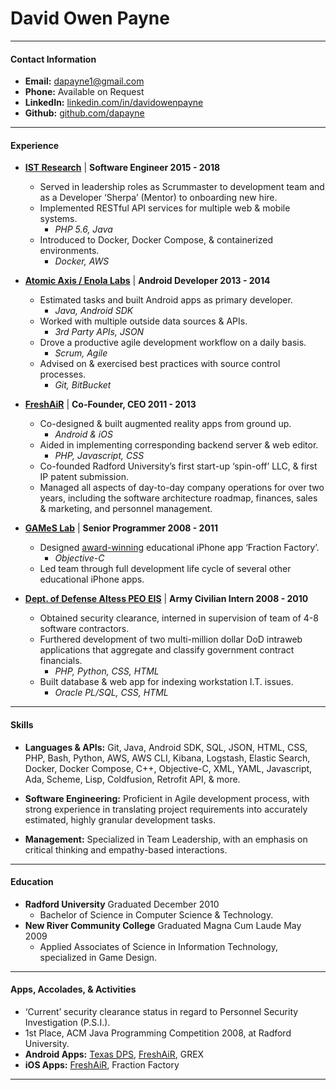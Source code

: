 # David Owen Payne
----
#### Contact Information

- **Email:** [dapayne1@gmail.com](mailto:dapayne1@gmail.com)
- **Phone:** Available on Request
- **LinkedIn:** [linkedin.com/in/davidowenpayne](https://www.linkedin.com/in/davidowenpayne)
- **Github:** [github.com/dapayne](https://github.com/dapayne1)
----
#### Experience

- [**IST Research**](https://www.linkedin.com/company/istresearch/) | **Software Engineer 2015 - 2018**

    - Served in leadership roles as Scrummaster to development team and as a Developer ‘Sherpa’ (Mentor) to onboarding new hire.
    - Implemented RESTful API services for multiple web & mobile systems. 
        - _PHP 5.6, Java_
    - Introduced to Docker, Docker Compose, & containerized environments.
        -  _Docker, AWS_
    
- [**Atomic Axis / Enola Labs**](https://www.enolalabs.com/) | **Android Developer 2013 - 2014**

    - Estimated tasks and built Android apps as primary developer. 
        - _Java, Android SDK_
    - Worked with multiple outside data sources & APIs.
        -  _3rd Party APIs, JSON_
    - Drove a productive agile development workflow on a daily basis. 
        - _Scrum, Agile_
    - Advised on & exercised best practices with source control processes. 
        - _Git, BitBucket_

- [**FreshAiR**](http://www.playfreshair.com/) | **Co-Founder, CEO 2011 - 2013**

    - Co-designed & built augmented reality apps from ground up. 
        - _Android & iOS_
    - Aided in implementing corresponding backend server & web editor. 
        - _PHP, Javascript, CSS_
    - Co-founded Radford University’s first start-up ‘spin-off’ LLC, & first IP patent submission.
    - Managed all aspects of day-to-day company operations for over two years, including the
software architecture roadmap, finances, sales & marketing, and personnel management.

- [**GAMeS Lab**](https://www.radford.edu/content/radfordcore/home/news/releases/2012/august/aneesh-chopra-ru-augmented-reality-tour.html) | **Senior Programmer 2008 - 2011**

    - Designed [award-winning](http://www.doe.virginia.gov/news/news_releases/2009/jun30.shtml) educational iPhone app ‘Fraction Factory’. 
        - _Objective-C_
    - Led team through full development life cycle of several other educational iPhone apps.

- [**Dept. of Defense Altess PEO EIS**](http://www.altess.army.mil/) | **Army Civilian Intern 2008 - 2010**

    - Obtained security clearance, interned in supervision of team of 4-8 software contractors.
    - Furthered development of two multi-million dollar DoD intraweb
applications that aggregate and classify government contract financials.
        - _PHP, Python, CSS, HTML_
    - Built database & web app for indexing workstation I.T. issues. 
        - _Oracle PL/SQL, CSS, HTML_
----
#### Skills

- **Languages & APIs:** Git, Java, Android SDK, SQL, JSON, HTML, CSS, PHP, Bash, Python,
AWS, AWS CLI, Kibana, Logstash, Elastic Search, Docker, Docker Compose, C++,
Objective-C, XML, YAML, Javascript, Ada, Scheme, Lisp, Coldfusion, Retrofit API, & more.

- **Software Engineering:** Proficient in Agile development process, with strong experience in
translating project requirements into accurately estimated, highly granular development tasks.

- **Management:** Specialized in Team Leadership, with an emphasis on critical thinking and empathy-based interactions.
----
#### Education

- **Radford University** Graduated December 2010
    - Bachelor of Science in Computer Science & Technology.
- **New River Community College** Graduated Magna Cum Laude May 2009
    - Applied Associates of Science in Information Technology, specialized in Game Design.
----
#### Apps, Accolades, & Activities

- ‘Current’ security clearance status in regard to Personnel Security Investigation (P.S.I.).
- 1st Place, ACM Java Programming Competition 2008, at Radford University.
- **Android Apps:** [Texas DPS](https://play.google.com/store/apps/details?id=com.microassist.texasdps), [FreshAiR](https://play.google.com/store/apps/details?id=com.mogomobile.freshair), GREX 
- **iOS Apps:** [FreshAiR](https://itunes.apple.com/kr/app/freshair/id567540864?l=en), Fraction Factory
----
